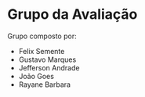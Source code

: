 # Grupo da Avaliação

Grupo composto por:

- Felix Semente
- Gustavo Marques
- Jefferson Andrade
- João Goes
- Rayane Barbara